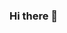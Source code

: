 ### Hi there 👋

<!--
**MojahidMahin/MojahidMahin** is a ✨ _special_ ✨ repository because its `README.md` (this file) appears on your GitHub profile.

Here are some ideas to get you started:

- 🔭 I’m currently studying on Computer Science and Engineering
- 🌱 I’m currently learning Web Development and Competitive Programming
- 👯 I’m looking to collaborate on System Design
- 🤔 I’m looking for help with Kernel Designing
- 💬 Ask me about DSA
- 📫 How to reach me: (Discord) MaheenIslam#0503
- 😄 Pronouns: Not yet
- ⚡ Fun fact: Love to FLY
-->
